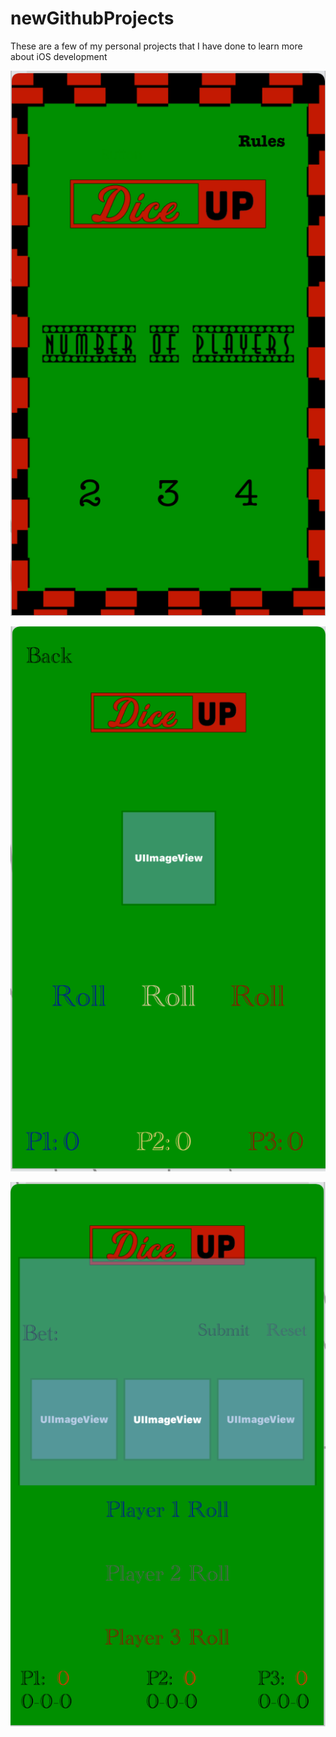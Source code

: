 # newGithubProjects
These are a few of my personal projects that I have done to learn more about iOS development 

![](Screen%20Shot%202020-01-19%20at%209.31.20%20PM.png)

![](Screen%20Shot%202020-01-19%20at%209.31.38%20PM.png)

![](Screen%20Shot%202020-01-19%20at%209.31.57%20PM.png)



